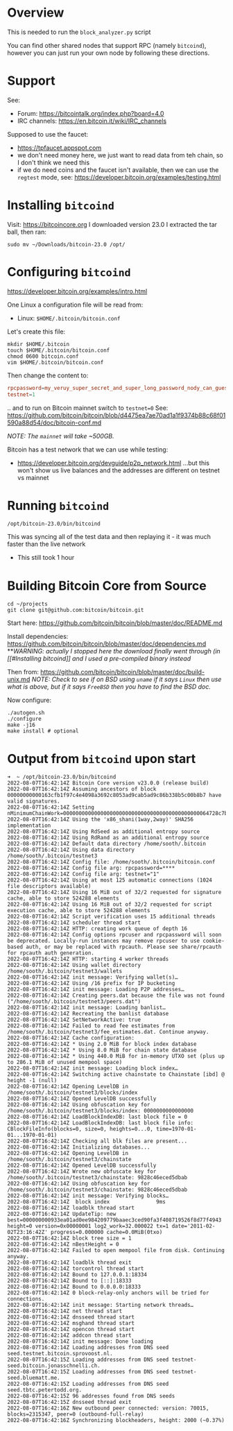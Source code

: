 # Overview
This is needed to run the `block_analyzer.py` script

You can find other shared nodes that support RPC (namely `bitcoind`), however you can just run your own node by following these directions.

# Support
See:
* Forum: https://bitcointalk.org/index.php?board=4.0
* IRC channels: https://en.bitcoin.it/wiki/IRC_channels

Supposed to use the faucet:
* https://tpfaucet.appspot.com
* we don't need money here, we just want to read data from teh chain, so I don't think we need this
* if we do need coins and the faucet isn't available, then we can use the `regtest` mode, see:
  https://developer.bitcoin.org/examples/testing.html


# Installing `bitcoind`
Visit: https://bitcoincore.org
I downloaded version 23.0
I extracted the tar ball, then ran:
```shell
sudo mv ~/Downloads/bitcoin-23.0 /opt/
```

# Configuring `bitcoind`
https://developer.bitcoin.org/examples/intro.html

One Linux a configuration file will be read from:
* Linux: `$HOME/.bitcoin/bitcoin.conf`

Let's create this file:
```shell
mkdir $HOME/.bitcoin
touch $HOME/.bitcoin/bitcoin.conf
chmod 0600 bitcoin.conf
vim $HOME/.bitcoin/bitcoin.conf
```
Then change the content to:
```conf
rpcpassword=my_veruy_super_secret_and_super_long_password_nody_can_guess
testnet=1
```
.. and to run on Bitcoin mainnet switch to `testnet=0`
See: https://github.com/bitcoin/bitcoin/blob/d4475ea7ae70ad1a1f9374b88c68f01590a88d54/doc/bitcoin-conf.md

*NOTE: The `mainnet` will take ~500GB.*

Bitcoin has a test network that we can use while testing:
* https://developer.bitcoin.org/devguide/p2p_network.html
...but this won't show us live balances and the addresses are different on testnet vs mainnet

# Running `bitcoind`

```shell
/opt/bitcoin-23.0/bin/bitcoind
```

This was syncing all of the test data and then replaying it - it was much faster than the live network
* This still took 1 hour

# Building Bitcoin Core from Source
```shell
cd ~/projects
git clone git@github.com:bitcoin/bitcoin.git
```

Start here: https://github.com/bitcoin/bitcoin/blob/master/doc/README.md

Install dependencies: https://github.com/bitcoin/bitcoin/blob/master/doc/dependencies.md
***WARNING: actually I stopped here the download finally went through (in [[#Installing bitcoind]] and I used a pre-compiled binary instead*

Then from: https://github.com/bitcoin/bitcoin/blob/master/doc/build-unix.md
*NOTE: Check to see if on BSD using `uname` if it says `Linux` then use what is above, but if it says `FreeBSD` then you have to find the BSD doc.*

Now configure:
```shell
./autogen.sh
./configure
make -j16
make install # optional
```

# Output from `bitcoind` upon start
```
➜  ~ /opt/bitcoin-23.0/bin/bitcoind 
2022-08-07T16:42:14Z Bitcoin Core version v23.0.0 (release build)
2022-08-07T16:42:14Z Assuming ancestors of block 00000000000163cfb1f97c4e4098a3692c8053ad9cab5ad9c86b338b5c00b8b7 have valid signatures.
2022-08-07T16:42:14Z Setting nMinimumChainWork=00000000000000000000000000000000000000000000064728c7be6fe4b2f961
2022-08-07T16:42:14Z Using the 'x86_shani(1way,2way)' SHA256 implementation
2022-08-07T16:42:14Z Using RdSeed as additional entropy source
2022-08-07T16:42:14Z Using RdRand as an additional entropy source
2022-08-07T16:42:14Z Default data directory /home/sooth/.bitcoin
2022-08-07T16:42:14Z Using data directory /home/sooth/.bitcoin/testnet3
2022-08-07T16:42:14Z Config file: /home/sooth/.bitcoin/bitcoin.conf
2022-08-07T16:42:14Z Config file arg: rpcpassword=****
2022-08-07T16:42:14Z Config file arg: testnet="1"
2022-08-07T16:42:14Z Using at most 125 automatic connections (1024 file descriptors available)
2022-08-07T16:42:14Z Using 16 MiB out of 32/2 requested for signature cache, able to store 524288 elements
2022-08-07T16:42:14Z Using 16 MiB out of 32/2 requested for script execution cache, able to store 524288 elements
2022-08-07T16:42:14Z Script verification uses 15 additional threads
2022-08-07T16:42:14Z scheduler thread start
2022-08-07T16:42:14Z HTTP: creating work queue of depth 16
2022-08-07T16:42:14Z Config options rpcuser and rpcpassword will soon be deprecated. Locally-run instances may remove rpcuser to use cookie-based auth, or may be replaced with rpcauth. Please see share/rpcauth for rpcauth auth generation.
2022-08-07T16:42:14Z HTTP: starting 4 worker threads
2022-08-07T16:42:14Z Using wallet directory /home/sooth/.bitcoin/testnet3/wallets
2022-08-07T16:42:14Z init message: Verifying wallet(s)…
2022-08-07T16:42:14Z Using /16 prefix for IP bucketing
2022-08-07T16:42:14Z init message: Loading P2P addresses…
2022-08-07T16:42:14Z Creating peers.dat because the file was not found ("/home/sooth/.bitcoin/testnet3/peers.dat")
2022-08-07T16:42:14Z init message: Loading banlist…
2022-08-07T16:42:14Z Recreating the banlist database
2022-08-07T16:42:14Z SetNetworkActive: true
2022-08-07T16:42:14Z Failed to read fee estimates from /home/sooth/.bitcoin/testnet3/fee_estimates.dat. Continue anyway.
2022-08-07T16:42:14Z Cache configuration:
2022-08-07T16:42:14Z * Using 2.0 MiB for block index database
2022-08-07T16:42:14Z * Using 8.0 MiB for chain state database
2022-08-07T16:42:14Z * Using 440.0 MiB for in-memory UTXO set (plus up to 286.1 MiB of unused mempool space)
2022-08-07T16:42:14Z init message: Loading block index…
2022-08-07T16:42:14Z Switching active chainstate to Chainstate [ibd] @ height -1 (null)
2022-08-07T16:42:14Z Opening LevelDB in /home/sooth/.bitcoin/testnet3/blocks/index
2022-08-07T16:42:14Z Opened LevelDB successfully
2022-08-07T16:42:14Z Using obfuscation key for /home/sooth/.bitcoin/testnet3/blocks/index: 0000000000000000
2022-08-07T16:42:14Z LoadBlockIndexDB: last block file = 0
2022-08-07T16:42:14Z LoadBlockIndexDB: last block file info: CBlockFileInfo(blocks=0, size=0, heights=0...0, time=1970-01-01...1970-01-01)
2022-08-07T16:42:14Z Checking all blk files are present...
2022-08-07T16:42:14Z Initializing databases...
2022-08-07T16:42:14Z Opening LevelDB in /home/sooth/.bitcoin/testnet3/chainstate
2022-08-07T16:42:14Z Opened LevelDB successfully
2022-08-07T16:42:14Z Wrote new obfuscate key for /home/sooth/.bitcoin/testnet3/chainstate: 9828c46eced5dbab
2022-08-07T16:42:14Z Using obfuscation key for /home/sooth/.bitcoin/testnet3/chainstate: 9828c46eced5dbab
2022-08-07T16:42:14Z init message: Verifying blocks…
2022-08-07T16:42:14Z  block index               9ms
2022-08-07T16:42:14Z loadblk thread start
2022-08-07T16:42:14Z UpdateTip: new best=000000000933ea01ad0ee984209779baaec3ced90fa3f408719526f8d77f4943 height=0 version=0x00000001 log2_work=32.000022 tx=1 date='2011-02-02T23:16:42Z' progress=0.000000 cache=0.0MiB(0txo)
2022-08-07T16:42:14Z block tree size = 1
2022-08-07T16:42:14Z nBestHeight = 0
2022-08-07T16:42:14Z Failed to open mempool file from disk. Continuing anyway.
2022-08-07T16:42:14Z loadblk thread exit
2022-08-07T16:42:14Z torcontrol thread start
2022-08-07T16:42:14Z Bound to 127.0.0.1:18334
2022-08-07T16:42:14Z Bound to [::]:18333
2022-08-07T16:42:14Z Bound to 0.0.0.0:18333
2022-08-07T16:42:14Z 0 block-relay-only anchors will be tried for connections.
2022-08-07T16:42:14Z init message: Starting network threads…
2022-08-07T16:42:14Z net thread start
2022-08-07T16:42:14Z dnsseed thread start
2022-08-07T16:42:14Z msghand thread start
2022-08-07T16:42:14Z opencon thread start
2022-08-07T16:42:14Z addcon thread start
2022-08-07T16:42:14Z init message: Done loading
2022-08-07T16:42:14Z Loading addresses from DNS seed seed.testnet.bitcoin.sprovoost.nl.
2022-08-07T16:42:15Z Loading addresses from DNS seed testnet-seed.bitcoin.jonasschnelli.ch.
2022-08-07T16:42:15Z Loading addresses from DNS seed testnet-seed.bluematt.me.
2022-08-07T16:42:15Z Loading addresses from DNS seed seed.tbtc.petertodd.org.
2022-08-07T16:42:15Z 96 addresses found from DNS seeds
2022-08-07T16:42:15Z dnsseed thread exit
2022-08-07T16:42:16Z New outbound peer connected: version: 70015, blocks=2315347, peer=0 (outbound-full-relay)
2022-08-07T16:42:16Z Synchronizing blockheaders, height: 2000 (~0.37%)
```